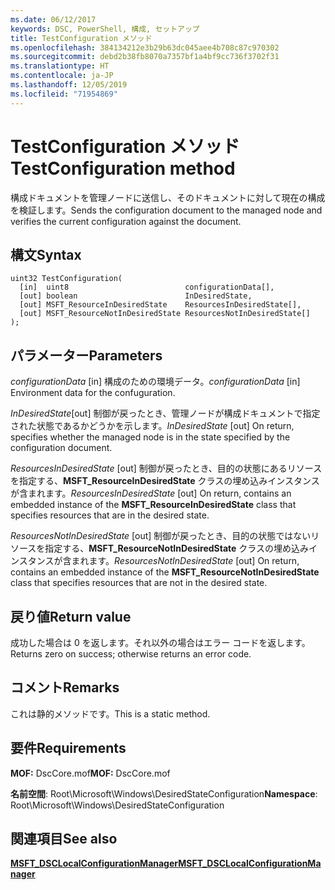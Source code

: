 ```yaml
---
ms.date: 06/12/2017
keywords: DSC, PowerShell, 構成, セットアップ
title: TestConfiguration メソッド
ms.openlocfilehash: 384134212e3b29b63dc045aee4b708c87c970302
ms.sourcegitcommit: debd2b38fb8070a7357bf1a4bf9cc736f3702f31
ms.translationtype: HT
ms.contentlocale: ja-JP
ms.lasthandoff: 12/05/2019
ms.locfileid: "71954869"
---
```

# <a name="testconfiguration-method"></a><span data-ttu-id="fcfd6-103">TestConfiguration メソッド</span><span class="sxs-lookup"><span data-stu-id="fcfd6-103">TestConfiguration method</span></span>

<span data-ttu-id="fcfd6-104">構成ドキュメントを管理ノードに送信し、そのドキュメントに対して現在の構成を検証します。</span><span class="sxs-lookup"><span data-stu-id="fcfd6-104">Sends the configuration document to the managed node and verifies the current configuration against the document.</span></span>

## <a name="syntax"></a><span data-ttu-id="fcfd6-105">構文</span><span class="sxs-lookup"><span data-stu-id="fcfd6-105">Syntax</span></span>

```mof
uint32 TestConfiguration(
  [in]  uint8                          configurationData[],
  [out] boolean                        InDesiredState,
  [out] MSFT_ResourceInDesiredState    ResourcesInDesiredState[],
  [out] MSFT_ResourceNotInDesiredState ResourcesNotInDesiredState[]
);
```

## <a name="parameters"></a><span data-ttu-id="fcfd6-106">パラメーター</span><span class="sxs-lookup"><span data-stu-id="fcfd6-106">Parameters</span></span>

<span data-ttu-id="fcfd6-107">*configurationData* \[in\] 構成のための環境データ。</span><span class="sxs-lookup"><span data-stu-id="fcfd6-107">*configurationData* \[in\] Environment data for the confuguration.</span></span>

<span data-ttu-id="fcfd6-108">*InDesiredState*\[out\] 制御が戻ったとき、管理ノードが構成ドキュメントで指定された状態であるかどうかを示します。</span><span class="sxs-lookup"><span data-stu-id="fcfd6-108">*InDesiredState* \[out\] On return, specifies whether the managed node is in the state specified by the configuration document.</span></span>

<span data-ttu-id="fcfd6-109">*ResourcesInDesiredState* \[out\] 制御が戻ったとき、目的の状態にあるリソースを指定する、**MSFT_ResourceInDesiredState** クラスの埋め込みインスタンスが含まれます。</span><span class="sxs-lookup"><span data-stu-id="fcfd6-109">*ResourcesInDesiredState* \[out\] On return, contains an embedded instance of the **MSFT_ResourceInDesiredState** class that specifies resources that are in the desired state.</span></span>

<span data-ttu-id="fcfd6-110">*ResourcesNotInDesiredState* \[out\] 制御が戻ったとき、目的の状態ではないリソースを指定する、**MSFT_ResourceNotInDesiredState** クラスの埋め込みインスタンスが含まれます。</span><span class="sxs-lookup"><span data-stu-id="fcfd6-110">*ResourcesNotInDesiredState* \[out\] On return, contains an embedded instance of the **MSFT_ResourceNotInDesiredState** class that specifies resources that are not in the desired state.</span></span>

## <a name="return-value"></a><span data-ttu-id="fcfd6-111">戻り値</span><span class="sxs-lookup"><span data-stu-id="fcfd6-111">Return value</span></span>

<span data-ttu-id="fcfd6-112">成功した場合は 0 を返します。それ以外の場合はエラー コードを返します。</span><span class="sxs-lookup"><span data-stu-id="fcfd6-112">Returns zero on success; otherwise returns an error code.</span></span>

## <a name="remarks"></a><span data-ttu-id="fcfd6-113">コメント</span><span class="sxs-lookup"><span data-stu-id="fcfd6-113">Remarks</span></span>

<span data-ttu-id="fcfd6-114">これは静的メソッドです。</span><span class="sxs-lookup"><span data-stu-id="fcfd6-114">This is a static method.</span></span>

## <a name="requirements"></a><span data-ttu-id="fcfd6-115">要件</span><span class="sxs-lookup"><span data-stu-id="fcfd6-115">Requirements</span></span>

<span data-ttu-id="fcfd6-116">**MOF:** DscCore.mof</span><span class="sxs-lookup"><span data-stu-id="fcfd6-116">**MOF:** DscCore.mof</span></span>

<span data-ttu-id="fcfd6-117">**名前空間**: Root\Microsoft\Windows\DesiredStateConfiguration</span><span class="sxs-lookup"><span data-stu-id="fcfd6-117">**Namespace**: Root\Microsoft\Windows\DesiredStateConfiguration</span></span>

## <a name="see-also"></a><span data-ttu-id="fcfd6-118">関連項目</span><span class="sxs-lookup"><span data-stu-id="fcfd6-118">See also</span></span>

[<span data-ttu-id="fcfd6-119">**MSFT_DSCLocalConfigurationManager**</span><span class="sxs-lookup"><span data-stu-id="fcfd6-119">**MSFT_DSCLocalConfigurationManager**</span></span>](msft-dsclocalconfigurationmanager.md)

